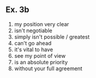 ## Ex. 3b

1. my position very clear
2. isn't negotiable
3. simply isn't possible / greatest
4. can't go ahead
5. it's vital to have
6. see my point of view
7. is an absolute priority
8. without your full agreement